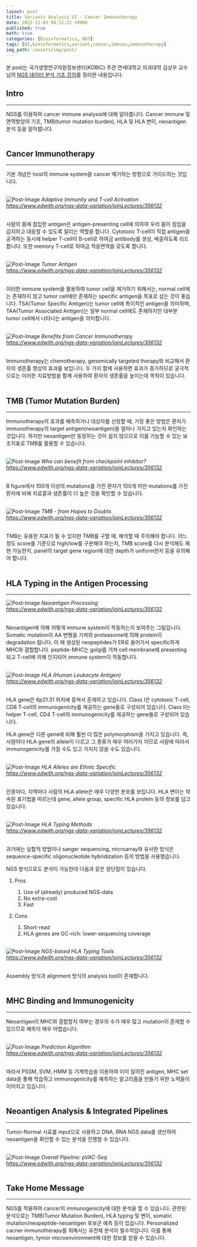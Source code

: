 ```yaml
---
layout: post
title: Variants Analysis VI - Cancer Immunotherapy
date: 2022-11-03 08:12:21 +0900
published: true
math: true
categories: [Bioinformatics, NGS]
tags: [BI,bioinformatics,variant,cancer,immune,immunotherapy]
img_path: /assets/img/post/
---
```


본 post는 국가생명연구자원정보센터(KOBIC) 주관 연세대학교 의과대학 김상우 교수님의 [NGS 데이터 분석 기초 강의](https://www.edwith.org/ngs-data-variation/joinLectures/356132, "NGS 데이터 분석 기초 강의")를 정리한 내용입니다.


## Intro
***

NGS를 이용하여 cancer immune analysis에 대해 알아봅니다. Cancer immune 및 면역항암의 기초, TMB(tumor mutation burden), HLA 및 HLA 변이, neoantigen 분석 등을 알아봅니다.
<br><br>


## Cancer Immunotherapy
***

기본 개념은 host의 immune system을 cancer 제거하는 방향으로 가이드하는 것입니다.
<br><br>


![Post-Image](Variants-immune1.png)
_Adaptive Immunity and T-cell Activation<br>
https://www.edwith.org/ngs-data-variation/joinLectures/356132_
<br><br>


사람의 몸에 침입한 antigen은 antigen-presenting cell에 의하여 우리 몸이 침입을 감지하고 대응할 수 있도록 알리는 역할을 합니다. Cytotoxic T-cell이 직접 antigen을 공격하는 동시에 helper T-cell이 B-cell로 하여금 antibody를 생성, 배출하도록 리드합니다. 또한 memory T-cell로 하여금 적응면역을 갖도록 합니다.
<br><br>


![Post-Image](Variants-immune2.png)
_Tumor Antigen<br>
https://www.edwith.org/ngs-data-variation/joinLectures/356132_
<br><br>


이러한 immune system을 활용하여 tumor cell을 제거하기 위해서는, normal cell에는  존재하지 않고 tumor cell에만 존재하는 specific antigen을 목표로 삼는 것이 좋습니다. TSA(Tumor Specific Antigen)는 tumor cell에 특이적인 antigen을 의미하며, TAA(Tumor Associated Antigen)는 일부 normal cell에도 존재하지만 대부분 tumor cell에서 나타나는 antigen을 의미합니다.
<br><br>


![Post-Image](Variants-immune3.png)
_Benefits from Cancer Immunotherapy<br>
https://www.edwith.org/ngs-data-variation/joinLectures/356132_
<br><br>


Immunotherapy는 chemotherapy, genomically targeted therapy와 비교해서 환자의 생존률 향상의 효과를 보입니다. 두 가지 함께 사용하면 효과가 증가하므로 궁극적으로는 이러한 치료방법을 함께 사용하여 환자의 생존률을 높이는데 목적이 있습니다.
<br><br>


## TMB (Tumor Mutation Burden)
***
Immunotherapy의 효과를 예측하거나 대상자를 선정할 때, 가장 좋은 방법은 환자가 immunotherapy의 target antigen(neoantigen)을 얼마나 가지고 있는지 확인하는 것입니다. 하지만 neoantigen만 동정하는 것이 쉽지 않으므로 이를 가늠할 수 있는 보조지표로 TMB를 활용할 수 있습니다.
<br><br>


![Post-Image](Variants-immune4.png)
_Who can benefit from checkpoint inhibitor?<br>
https://www.edwith.org/ngs-data-variation/joinLectures/356132_
<br><br>


B figure에서 100개 이상의 mutations를 가진 환자가 100개 미만 mutations를 가진 환자에 비해 치료결과 생존률이 더 높은 것을 확인할 수 있습니다.
<br><br>


![Post-Image](Variants-immune5.png)
_TMB - from Hopes to Doubts<br>
https://www.edwith.org/ngs-data-variation/joinLectures/356132_
<br><br>


TMB는 유용한 지표가 될 수 있지만 TMB를 구할 때, 해석할 때 주의해야 합니다. 어느 정도 score를 기준으로 high/low를 구분해야 하는지, TMB score를 다시 분석해도 재현 가능한지, panel의 target gene region에 대한 depth가 uniform한지 등을 유의해야 합니다.
<br><br>


## HLA Typing in the Antigen Processing
***

![Post-Image](Variants-immune6.png)
_Neoantigen Processing<br>
https://www.edwith.org/ngs-data-variation/joinLectures/356132_
<br><br>


Neoantigen에 의해 어떻게 immune system이 작동하는지 보여주는 그림입니다. Somatic mutation이 AA 변형을 가져와 proteasome에 의해 protein이 degradation 됩니다. 이 때 생성된 neopeptides가 ER로 들어가서 specific하게 MHC와 결합합니다. peptide-MHC는 golgi를 거쳐 cell membrane에 presenting되고 T-cell에 의해 인지되어 immune system이 작동합니다.
<br><br>


![Post-Image](Variants-immune7.png)
_HLA (Human Leukocyte Antigen)<br>
https://www.edwith.org/ngs-data-variation/joinLectures/356132_
<br><br>


HLA gene은 6p21.31 위치에 뭉쳐서 존재하고 있습니다. Class I은 cytotoxic T-cell, CD8 T-cell의 immunogenicity를 제공하는 gene들로 구성되어 있습니다. Class II는 helper T-cell, CD4 T-cell의 immunogenicity를 제공하는 gene들로 구성되어 있습니다.

HLA gene은 다른 gene에 비해 훨씬 더 많은 polymorphism을 가지고 있습니다. 즉, 사람마다 HLA gene의 allele이 다르고 그 종류가 매우 여러가지 이므로 사람에 따라서 immunogenicity를 가질 수도 있고 가지지 않을 수도 있습니다.
<br><br>


![Post-Image](Variants-immune8.png)
_HLA Alleles are Ethnic Specific<br>
https://www.edwith.org/ngs-data-variation/joinLectures/356132_
<br><br>


인종마다, 지역마다 사람의 HLA allele은 매우 다양한 분포를 보입니다. HLA 변이는 약속된 표기법을 따르는데 gene, allele group, specific HLA protein 등의 정보를 담고 있습니다.
<br><br>


![Post-Image](Variants-immune9.png)
_HLA Typing Methods<br>
https://www.edwith.org/ngs-data-variation/joinLectures/356132_
<br><br>


과거에는 실험적 방법이나 sanger sequencing, microarray와 유사한 방식은 sequence-specific oligonucleotide hybridization 등의 방법을 사용했습니다.

NGS 방식으로도 분석이 가능한데 다음과 같은 장단점이 있습니다.

1. Pros

    1. Use of (already) produced NGS-data
    2. No extra-cost
    3. Fast

2. Cons

    1. Short-read
    2. HLA genes are GC-rich: lower-sequencing coverage
    <br><br>


![Post-Image](Variants-immune10.png)
_NGS-based HLA Typing Tools<br>
https://www.edwith.org/ngs-data-variation/joinLectures/356132_
<br><br>


Assembly 방식과 alignment 방식의 analysis tool이 존재합니다.
<br><br>


## MHC Binding and Immunogenicity
***
Neoantigen이 MHC와 결합할지 여부는 경우의 수가 매우 많고 mutation이 존재할 수 있으므로 예측이 매우 어렵습니다.
<br><br>


![Post-Image](Variants-immune11.png)
_Prediction Algorithm<br>
https://www.edwith.org/ngs-data-variation/joinLectures/356132_
<br><br>


따라서 PSSM, SVM, HMM 등 기계학습을 이용하여 이미 알려진 antigen, MHC set data을 통해 학습하고 immunogenicity를 예측하는 알고리즘을 만들기 위한 노력들이 이어지고 있습니다.
<br><br>


## Neoantigen Analysis & Integrated Pipelines
***
Tumor-Normal 시료를 input으로 사용하고 DNA, RNA NGS data를 생산하여 neoantigen을 확인할 수 있는 분석을 진행할 수 있습니다.
<br><br> 


![Post-Image](Variants-immune12.png)
_Overall Pipeline: pVAC-Seq<br>
https://www.edwith.org/ngs-data-variation/joinLectures/356132_
<br><br>


## Take Home Message
***
NGS를 적용하여 cancer의 immunogenicity에 대한 분석을 할 수 있습니다. 관련된 분석으로는 TMB(Tumor Mutation Burden), HLA typing 및 변이, somatic mutation/neopeptide-neoantigen 후보군 예측 등이 있습니다. Personalized cacner immunotherapy를 위해서는 유전체 분석이 필수적입니다. 이를 통해 neoantigen, tymor microenvironment에 대한 정보를 얻을 수 있습니다.